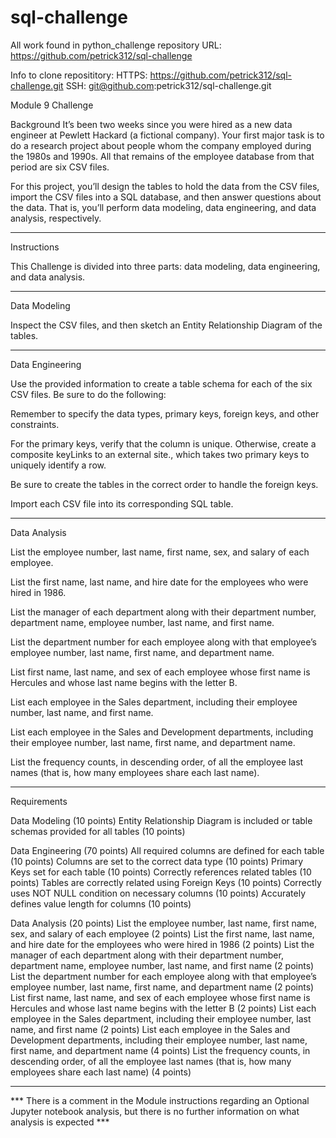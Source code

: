 # sql-challenge
All work found in python_challenge repository
URL:    https://github.com/petrick312/sql-challenge

Info to clone reposititory:
HTTPS:  https://github.com/petrick312/sql-challenge.git
SSH:    git@github.com:petrick312/sql-challenge.git

Module 9 Challenge

Background
It’s been two weeks since you were hired as a new data engineer at Pewlett Hackard (a fictional company). Your first major task is to do a research project about people whom the company employed during the 1980s and 1990s. All that remains of the employee database from that period are six CSV files.

For this project, you’ll design the tables to hold the data from the CSV files, import the CSV files into a SQL database, and then answer questions about the data. That is, you’ll perform data modeling, data engineering, and data analysis, respectively.

----------------------------------------------

Instructions

This Challenge is divided into three parts: data modeling, data engineering, and data analysis.

----------------------------------------------

Data Modeling

Inspect the CSV files, and then sketch an Entity Relationship Diagram of the tables. 

----------------------------------------------

Data Engineering

Use the provided information to create a table schema for each of the six CSV files. Be sure to do the following:

Remember to specify the data types, primary keys, foreign keys, and other constraints.

For the primary keys, verify that the column is unique. Otherwise, create a composite keyLinks to an external site., which takes two primary keys to uniquely identify a row.

Be sure to create the tables in the correct order to handle the foreign keys.

Import each CSV file into its corresponding SQL table.

----------------------------------------------

Data Analysis

List the employee number, last name, first name, sex, and salary of each employee.

List the first name, last name, and hire date for the employees who were hired in 1986.

List the manager of each department along with their department number, department name, employee number, last name, and first name.

List the department number for each employee along with that employee’s employee number, last name, first name, and department name.

List first name, last name, and sex of each employee whose first name is Hercules and whose last name begins with the letter B.

List each employee in the Sales department, including their employee number, last name, and first name.

List each employee in the Sales and Development departments, including their employee number, last name, first name, and department name.

List the frequency counts, in descending order, of all the employee last names (that is, how many employees share each last name).

----------------------------------------------

Requirements

Data Modeling (10 points)
    Entity Relationship Diagram is included or table schemas provided for all tables (10 points)

Data Engineering (70 points)
    All required columns are defined for each table (10 points)
    Columns are set to the correct data type (10 points)
    Primary Keys set for each table (10 points)
    Correctly references related tables (10 points)
    Tables are correctly related using Foreign Keys (10 points)
    Correctly uses NOT NULL condition on necessary columns (10 points)
    Accurately defines value length for columns (10 points)

Data Analysis (20 points)
    List the employee number, last name, first name, sex, and salary of each employee (2 points)
    List the first name, last name, and hire date for the employees who were hired in 1986 (2 points)
    List the manager of each department along with their department number, department name, employee number, last name, and first name (2 points)
    List the department number for each employee along with that employee’s employee number, last name, first name, and department name (2 points)
    List first name, last name, and sex of each employee whose first name is Hercules and whose last name begins with the letter B (2 points)
    List each employee in the Sales department, including their employee number, last name, and first name (2 points)
    List each employee in the Sales and Development departments, including their employee number, last name, first name, and department name (4 points)
    List the frequency counts, in descending order, of all the employee last names (that is, how many employees share each last name) (4 points)
    
----------------------------------------------

*** There is a comment in the Module instructions regarding an Optional Jupyter notebook analysis, but there is no further information on what analysis is expected ***